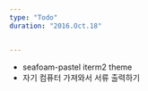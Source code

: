 ```yaml
---
type: "Todo"
duration: "2016.Oct.18"


---
```


 * seafoam-pastel iterm2 theme
 * 자기 컴퓨터 가져와서 서류 출력하기
 
